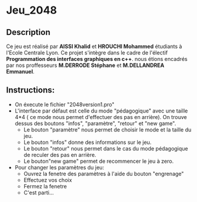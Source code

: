 # Jeu_2048
## Description
Ce jeu est réalisé par **AISSI Khalid** et **HROUCHI Mohammed** étudiants à l'Ecole Centrale Lyon. Ce projet s'intègre dans le cadre de l'électif **Programmation des interfaces graphiques en c++**. nous étions encadrés par nos proffesseurs **M.DERRODE Stéphane** et **M.DELLANDREA Emmanuel**.

## Instructions:
- On éxecute le fichier "2048version1.pro"
- L'interface par défaut est celle du mode "pédagogique" avec une taille 4*4 ( ce mode nous permet d'effectuer des pas en arrière). On trouve dessus des boutons "infos", "paramètre", "retour" et "new game".
    - Le bouton "paramètre" nous permet de choisir le mode et la taille du jeu.
    - Le bouton "infos" donne des informations sur le jeu. 
    - Le bouton "retour" nous permet dans le cas du mode pédagogique de reculer des pas en arrière.
    - Le bouton"new game" permet de recommencer le jeu à zero.
- Pour changer les paramètres du jeu:
    - Ouvrez la fenetre des paramètres à l'aide du bouton "engrenage"
    - Effectuez vos choix
    - Fermez la fenetre 
    - C'est parti...
